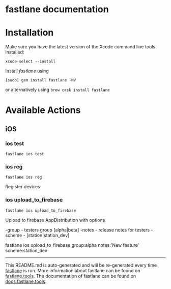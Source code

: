 fastlane documentation
================
# Installation

Make sure you have the latest version of the Xcode command line tools installed:

```
xcode-select --install
```

Install _fastlane_ using
```
[sudo] gem install fastlane -NV
```
or alternatively using `brew cask install fastlane`

# Available Actions
## iOS
### ios test
```
fastlane ios test
```

### ios reg
```
fastlane ios reg
```
Register devices
### ios upload_to_firebase
```
fastlane ios upload_to_firebase
```

  Upload to firebase AppDistribution with options

  -group - testers group [alpha|beta]
  -notes - release notes for testers
  -scheme - [station|station_dev]

  fastlane ios upload_to_firebase group:alpha notes:'New feature' scheme:station_dev
  

----

This README.md is auto-generated and will be re-generated every time [fastlane](https://fastlane.tools) is run.
More information about fastlane can be found on [fastlane.tools](https://fastlane.tools).
The documentation of fastlane can be found on [docs.fastlane.tools](https://docs.fastlane.tools).
